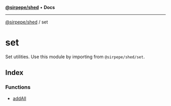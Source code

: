 [**@sirpepe/shed**](../README.md) • **Docs**

***

[@sirpepe/shed](../README.md) / set

# set

Set utilities. Use this module by importing from `@sirpepe/shed/set`.

## Index

### Functions

- [addAll](functions/addAll.md)
